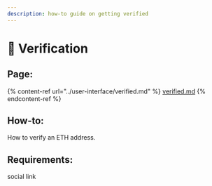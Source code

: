 ```yaml
---
description: how-to guide on getting verified
---
```


# 🙋 Verification

## Page:

{% content-ref url="../user-interface/verified.md" %}
[verified.md](../user-interface/verified.md)
{% endcontent-ref %}

## How-to:

How to verify an ETH address.

## Requirements:

social link
